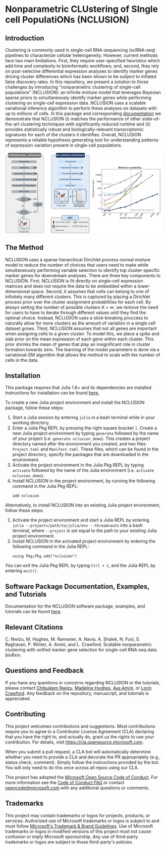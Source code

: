 # Nonparametric CLUstering of SIngle cell PopulatiONs (NCLUSION)

## Introduction

Clustering is commonly used in single-cell RNA-sequencing (scRNA-seq) pipelines to characterize cellular heterogeneity. However, current methods face two main limitations. First, they require user-specified heuristics which add time and complexity to bioinformatic workflows; and, second, they rely on post-selective differential expression analyses to identify marker genes driving cluster differences which has been shown to be subject to inflated false discovery rates. In this repository, we present a solution to those challenges by introducing "nonparametric clustering of single-cell populations" (NCLUSION): an infinite mixture model that leverages Bayesian sparse priors to simultaneously identify marker genes while performing clustering on single-cell expression data. NCLUSION uses a scalable variational inference algorithm to perform these analyses on datasets with up to millions of cells. In this package and corresponding [documentation](https://microsoft.github.io/nclusion) we demonstrate that NCLUSION (i) matches the performance of other state-of-the-art clustering techniques with significantly reduced runtime and (ii) provides statistically robust and biologically-relevant transcriptomic signatures for each of the clusters it identifies. Overall, NCLUSION represents a reliable hypothesis generating tool for understanding patterns of expression variation present in single-cell populations.

![alt text](img/schematic.png)

## The Method

NCLUSION uses a sparse hierarchical Dirichlet process normal mixture model to reduce the number of choices that users need to make while simultaneously performing variable selection to identify top cluster-specific marker genes for downstream analyses. There are three key components to NCLUSION. First, NCLUSION is fit directly on single-cell expression matrices and does not require the data to be embedded within a lower-dimensional space. Second, it assumes that cells can belong to one of infinitely many different clusters. This is captured by placing a Dirichlet process prior over the cluster assignment probabilities for each cell. By always setting the number of possible clusters _K_ = &infin;, we remove the need for users to have to iterate through different values until they find the optimal choice. Instead, NCLUSION uses a stick-breaking proccess to naturally allow for more clusters as the amount of variation in a single cell dataset grows. Third, NCLUSION assumes that not all genes are important when assigning cells to a given cluster. To model this, we place a spike and slab prior on the mean expression of each gene within each cluster. This prior shrinks the mean of genes that play an insignificant role in cluster formation towards zero. The learning of the model parameters is done via a variational-EM algorithm that allows the method to scale with the number of
cells in the data.

## Installation

This package requires that Julia 1.6+ and its dependencies are installed. Instructions for installation can be found <a href="https://github.com/JuliaLang/julia"> here. </a>

To create a new Julia project environment and install the NCLUSION package, follow these steps:

<ol><li> Start a Julia session by entering <code>julia</code> in a bash terminal while in
your working directory.</li> <li>  Enter a Julia Pkg REPL by pressing the right square bracket <code>]</code>.
  Create a new Julia project environment by typing <code>generate</code> followed by the name of your project (i.e. <code>generate nclusion_demo</code>). This creates a project
  directory named after the environment you created, and two files: <code>Project.toml</code>
  and <code>Manifest.toml</code>.
  These files, which can be found in the project
directory, specify the packages that are downloaded in the environment.</li>
<li>Activate the project environment in the Julia Pkg REPL by typing <code>activate</code>
followed by the name of the Julia environment (i.e. <code>activate
nclusion_demo</code>).</li> <li>Install NCLUSION in the project environment, by running the following command in the
  Julia Pkg REPL:<pre><code>add nclusion</code></pre></li></ol>

Alternatively, to install NCLUSION into an existing Julia project environment, follow these steps:

<ol><li>Activate the project environment and start a Julia REPL by entering <code>julia --project=/path/to/julia/env --thread=auto</code> into a bash terminal, where <code>--project</code> is set equal to the path to your existing Julia project environment.</li>
  <li>Install NCLUSION in the activated project environment by entering the
  following command in the Julia REPL: <pre><code>using Pkg;Pkg.add("nclusion")</code></pre></li></ol>

You can exit the Julia Pkg REPL by typing <code>Ctrl + C</code>, and the Julia REPL by entering <code>exit()</code>.

## Software Package Documentation, Examples, and Tutorials

Documentation for the NCLUSION software package, examples, and tutorials can be found [here](https://microsoft.github.io/nclusion).

## Relevant Citations

C. Nwizu, M. Hughes, M. Ramseier, A. Navia, A. Shalek, N. Fusi, S. Raghavan, P. Winter, A. Amini, and L. Crawford. Scalable nonparametric clustering with unified marker gene selection for single-cell RNA-seq data. _bioRxiv_.

## Questions and Feedback

If you have any questions or concerns regarding NCLUSION or the tutorials, please contact <a href="mailto:chibuikem_nwizu@brown.edu"> Chibuikem Nwizu</a>, <a href="mailto:v-mahughes@microsoft.com"> Madeline Hughes</a>, <a href="mailto:ava.amini@microsoft.com"> Ava Amini</a>, or <a href="mailto:lcrawford@microsoft.com"> Lorin Crawford</a>. Any feedback on the repository, manuscript, and tutorials is appreciated.

## Contributing

This project welcomes contributions and suggestions.  Most contributions require you to agree to a
Contributor License Agreement (CLA) declaring that you have the right to, and actually do, grant us
the rights to use your contribution. For details, visit https://cla.opensource.microsoft.com.

When you submit a pull request, a CLA bot will automatically determine whether you need to provide
a CLA and decorate the PR appropriately (e.g., status check, comment). Simply follow the instructions
provided by the bot. You will only need to do this once across all repos using our CLA.

This project has adopted the [Microsoft Open Source Code of Conduct](https://opensource.microsoft.com/codeofconduct/).
For more information see the [Code of Conduct FAQ](https://opensource.microsoft.com/codeofconduct/faq/) or
contact [opencode@microsoft.com](mailto:opencode@microsoft.com) with any additional questions or comments.

## Trademarks

This project may contain trademarks or logos for projects, products, or services. Authorized use of Microsoft 
trademarks or logos is subject to and must follow 
[Microsoft's Trademark & Brand Guidelines](https://www.microsoft.com/en-us/legal/intellectualproperty/trademarks/usage/general).
Use of Microsoft trademarks or logos in modified versions of this project must not cause confusion or imply Microsoft sponsorship.
Any use of third-party trademarks or logos are subject to those third-party's policies.

